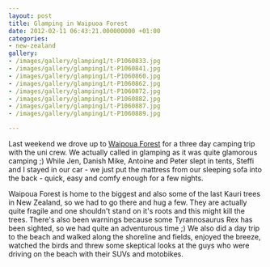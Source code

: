 ```yaml
---
layout: post
title: Glamping in Waipuoa Forest
date: 2012-02-11 06:43:21.000000000 +01:00
categories:
- new-zealand
gallery:
- /images/gallery/glamping1/t-P1060833.jpg
- /images/gallery/glamping1/t-P1060841.jpg
- /images/gallery/glamping1/t-P1060860.jpg
- /images/gallery/glamping1/t-P1060862.jpg
- /images/gallery/glamping1/t-P1060872.jpg
- /images/gallery/glamping1/t-P1060882.jpg
- /images/gallery/glamping1/t-P1060887.jpg
- /images/gallery/glamping1/t-P1060889.jpg

---
```

Last weekend we drove up to <a title="Waipoua Forest" href="http://maps.google.com/maps?q=Waipoua+Forest,+Northland,+New+Zealand&amp;hl=en&amp;ll=-35.690764,173.671188&amp;spn=0.390933,0.795822&amp;sll=-35.742611,173.800964&amp;sspn=0.195339,0.397911&amp;oq=Waipoua+Forest&amp;hnear=Waipoua+Forest,+Northland,+New+Zealand&amp;t=m&amp;z=11">Waipoua Forest</a> for a three day camping trip with the uni crew. We actually called in glamping as it was quite glamorous camping ;)
While Jen, Danish Mike, Antoine and Peter slept in tents, Steffi and I stayed in our car - we just put the mattress from our sleeping sofa into the back - quick, easy and comfy enough for a few nights.

Waipoua Forest is home to the biggest and also some of the last Kauri trees in New Zealand, so we had to go there and hug a few. They are actually quite fragile and one shouldn't stand on it's roots and this might kill the trees. There's also been warnings because some Tyrannosaurus Rex has been sighted, so we had quite an adventurous time ;)
We also did a day trip to the beach and walked along the shoreline and fields, enjoyed the breeze, watched the birds and threw some skeptical looks at the guys who were driving on the beach with their SUVs and motobikes.

